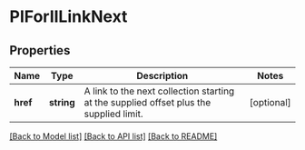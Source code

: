 # PIForIILinkNext

## Properties
Name | Type | Description | Notes
------------ | ------------- | ------------- | -------------
**href** | **string** | A link to the next collection starting at the supplied offset plus the supplied limit. | [optional] 

[[Back to Model list]](../README.md#documentation-for-models) [[Back to API list]](../README.md#documentation-for-api-endpoints) [[Back to README]](../README.md)


